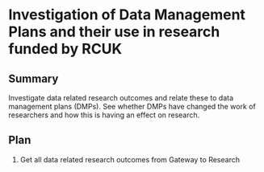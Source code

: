 # Investigation of Data Management Plans and their use in research funded by RCUK

## Summary

Investigate data related research outcomes and relate these to data management plans (DMPs). See whether DMPs have changed the work of researchers and how this is having an effect on research.

## Plan

1. Get all data related research outcomes from Gateway to Research
